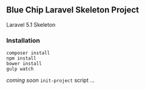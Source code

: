 ## Blue Chip Laravel Skeleton Project

Laravel 5.1 Skeleton

### Installation

```
composer install
npm install
bower install
gulp watch
```

*coming soon* `init-project` script ...
